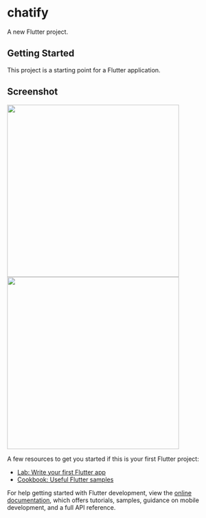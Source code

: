 # chatify

A new Flutter project.

## Getting Started

This project is a starting point for a Flutter application.

## Screenshot
<img height="400" src="https://github.com/aakashx58/chatify/assets/106716824/e577337b-08aa-4c88-8b1f-c32544ee130c">
<img height="400" src="https://github.com/aakashx58/chatify/assets/106716824/c9b31999-b9e0-459b-b412-b1a0be2bf28e">


A few resources to get you started if this is your first Flutter project:

- [Lab: Write your first Flutter app](https://docs.flutter.dev/get-started/codelab)
- [Cookbook: Useful Flutter samples](https://docs.flutter.dev/cookbook)

For help getting started with Flutter development, view the
[online documentation](https://docs.flutter.dev/), which offers tutorials,
samples, guidance on mobile development, and a full API reference.

